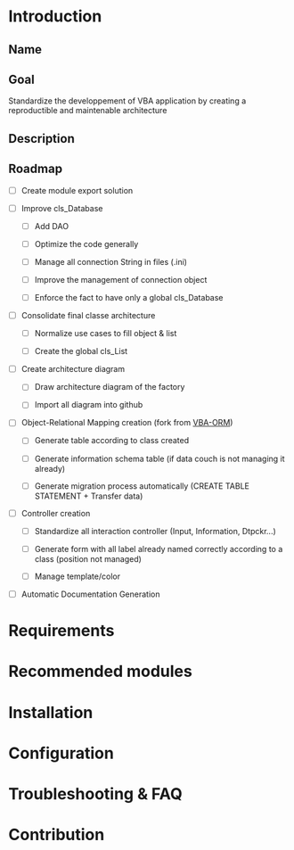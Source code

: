 # Introduction

## Name

## Goal
Standardize the developpement of VBA application by creating a reproductible and maintenable architecture

## Description

## Roadmap
- [ ] Create module export solution

- [ ] Improve cls_Database
    - [ ] Add DAO
    - [ ] Optimize the code generally
    - [ ] Manage all connection String in files (.ini)
    - [ ] Improve the management of connection object
    - [ ] Enforce the fact to have only a global cls_Database


- [ ] Consolidate final classe architecture
    - [ ] Normalize use cases to fill object & list
    - [ ] Create the global cls_List
    
 
- [ ] Create architecture diagram
    - [ ] Draw architecture diagram of the factory
    - [ ] Import all diagram into github
    
    
- [ ] Object-Relational Mapping creation (fork from [VBA-ORM](https://github.com/lucschulz/VBA_ORM))
    - [ ] Generate table according to class created
    - [ ] Generate information schema table (if data couch is not managing it already)
    - [ ] Generate migration process automatically (CREATE TABLE STATEMENT + Transfer data)
    
    
- [ ] Controller creation
    - [ ] Standardize all interaction controller (Input, Information, Dtpckr...)
    - [ ] Generate form with all label already named correctly according to a class (position not managed)
    - [ ] Manage template/color
    
    
- [ ] Automatic Documentation Generation

# Requirements
# Recommended modules
# Installation
# Configuration
# Troubleshooting & FAQ
# Contribution


